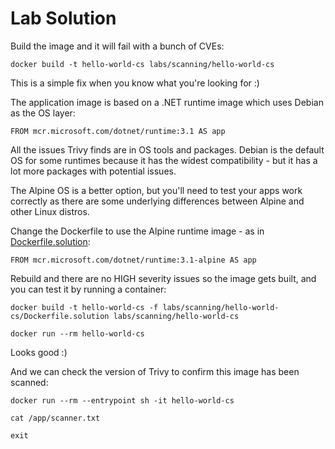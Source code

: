 # Lab Solution

Build the image and it will fail with a bunch of CVEs:

```
docker build -t hello-world-cs labs/scanning/hello-world-cs
```

This is a simple fix when you know what you're looking for :)

The application image is based on a .NET runtime image which uses Debian as the OS layer:

```
FROM mcr.microsoft.com/dotnet/runtime:3.1 AS app
```

All the issues Trivy finds are in OS tools and packages. Debian is the default OS for some runtimes because it has the widest compatibility - but it has a lot more packages with potential issues.

The Alpine OS is a better option, but you'll need to test your apps work correctly as there are some underlying differences between Alpine and other Linux distros.

Change the Dockerfile to use the Alpine runtime image - as in [Dockerfile.solution](./hello-world-cs/Dockerfile.solution):

```
FROM mcr.microsoft.com/dotnet/runtime:3.1-alpine AS app
```

Rebuild and there are no HIGH severity issues so the image gets built, and you can test it by running a container:

```
docker build -t hello-world-cs -f labs/scanning/hello-world-cs/Dockerfile.solution labs/scanning/hello-world-cs

docker run --rm hello-world-cs
```

Looks good :)

And we can check the version of Trivy to confirm this image has been scanned:

```
docker run --rm --entrypoint sh -it hello-world-cs

cat /app/scanner.txt

exit
```